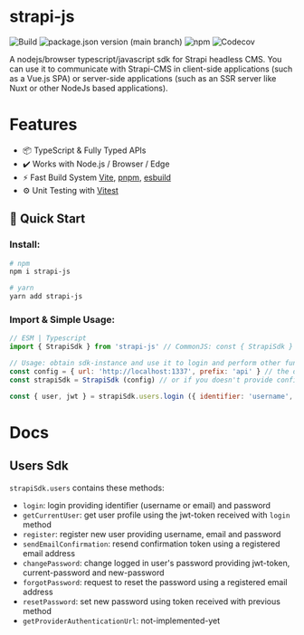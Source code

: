 
# strapi-js

![Build](https://img.shields.io/github/actions/workflow/status/mohammadGh/strapi-js/ci.yml)
![package.json version (main branch)](https://img.shields.io/github/package-json/v/mohammadGh/strapi-js/main)
![npm](https://img.shields.io/npm/v/strapi-js)
![Codecov](https://img.shields.io/codecov/c/github/mohammadGh/strapi-js)

A nodejs/browser typescript/javascript sdk for Strapi headless CMS. You can use it to communicate with Strapi-CMS in client-side applications (such as a Vue.js SPA) or server-side applications (such as an SSR server like Nuxt or other NodeJs based applications).

# Features

- 📦 TypeScript & Fully Typed APIs
- ✔️ Works with Node.js / Browser / Edge
- ⚡️ Fast Build System [Vite](https://github.com/vitejs/vite), [pnpm](https://pnpm.io/), [esbuild](https://github.com/evanw/esbuild)
- ⚙️ Unit Testing with [Vitest](https://github.com/vitest-dev/vitest)

## 🚀 Quick Start

### Install:

```bash
# npm
npm i strapi-js

# yarn
yarn add strapi-js
```

### Import & Simple Usage:

```js
// ESM | Typescript
import { StrapiSdk } from 'strapi-js' // CommonJS: const { StrapiSdk } = require('strapi-js')

// Usage: obtain sdk-instance and use it to login and perform other functions
const config = { url: 'http://localhost:1337', prefix: 'api' } // the default configuration
const strapiSdk = StrapiSdk (config) // or if you doesn't provide config the sdk will be use the default configuration

const { user, jwt } = strapiSdk.users.login ({ identifier: 'username', password: 'pass' })
```
# Docs
## Users Sdk
`strapiSdk.users` contains these methods:
- `login`: login providing identifier (username or email) and password
- `getCurrentUser`: get user profile using the jwt-token received with `login` method
- `register`: register new user providing username, email and password
- `sendEmailConfirmation`: resend confirmation token using a registered email address
- `changePassword`: change logged in user's password providing jwt-token, current-password and new-password
- `forgotPassword`: request to reset the password using a registered email address
- `resetPassword`: set new password using token received with previous method
- `getProviderAuthenticationUrl`: not-implemented-yet
